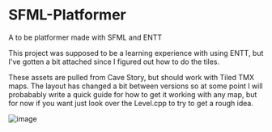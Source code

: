 # SFML-Platformer
A to be platformer made with SFML and ENTT

This project was supposed to be a learning experience with using ENTT, but I've gotten a bit attached since I figured out how to do the tiles.


These assets are pulled from Cave Story, but should work with Tiled TMX maps. The layout has changed a bit between versions so at some point I will probabably write a quick guide for how to get it working with any map, but for now if you want just look over the Level.cpp to try to get a rough idea.

![image](https://user-images.githubusercontent.com/23061090/197262233-bf26f63a-d921-4ba2-a491-73ac784ebcb2.png)
